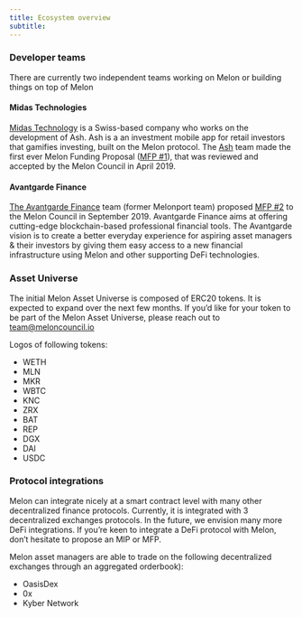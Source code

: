 ```yaml
---
title: Ecosystem overview
subtitle: 
---
```


### Developer teams

There are currently two independent teams working on Melon or building things on top of Melon

#### Midas Technologies

[Midas Technology](https://m1d4s.tech/) is a Swiss-based company who works on the development of Ash. Ash is a an investment mobile app for retail investors that gamifies investing, built on the Melon protocol. The [Ash](https://ash.finance/) team made the first ever Melon Funding Proposal ([MFP #1](https://medium.com/melonprotocol/mfp-1-5fbeb892b081)), that was reviewed and accepted by the Melon Council in April 2019.

#### Avantgarde Finance

[The Avantgarde Finance](https://avantgarde.finance/) team (former Melonport team) proposed [MFP #2](https://github.com/melonproject/MFP/blob/master/Pending/MFP2/MFP_2_Avantgarde_Finance.pdf) to the Melon Council in September 2019. Avantgarde Finance aims at offering cutting-edge blockchain-based professional financial tools. The Avantgarde vision is to create a better everyday experience for aspiring asset managers & their investors by giving them easy access to a new financial infrastructure using Melon and other supporting DeFi technologies.  

### Asset Universe

The initial Melon Asset Universe is composed of ERC20 tokens. It is expected to expand over the next few months. If you’d like for your token to be part of the Melon Asset Universe, please reach out to team@meloncouncil.io 

Logos of following tokens: 
- WETH 
- MLN
- MKR
- WBTC
- KNC
- ZRX
- BAT
- REP
- DGX
- DAI
- USDC

### Protocol integrations

Melon can integrate nicely at a smart contract level with many other decentralized finance protocols. Currently, it is integrated with 3 decentralized exchanges protocols. In the future, we envision many more DeFi integrations. If you’re keen to integrate a DeFi protocol with Melon, don’t hesitate to propose an MIP or MFP. 

Melon asset managers are able to trade on the following decentralized exchanges through an aggregated orderbook): 
- OasisDex
- 0x
- Kyber Network 

